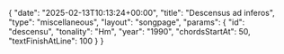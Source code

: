 {
    "date": "2025-02-13T10:13:24+00:00",
    "title": "Descensus ad inferos",
    "type": "miscellaneous",
    "layout": "songpage",
    "params": {
        "id": "descensu",
        "tonality": "Hm",
        "year": "1990",
        "chordsStartAt": 50,
        "textFinishAtLine": 100
    }
}